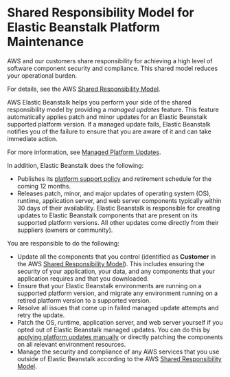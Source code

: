 # Shared Responsibility Model for Elastic Beanstalk Platform Maintenance<a name="platforms-shared-responsibility"></a>

AWS and our customers share responsibility for achieving a high level of software component security and compliance\. This shared model reduces your operational burden\.

For details, see the AWS [Shared Responsibility Model](https://aws.amazon.com/compliance/shared-responsibility-model/)\.

AWS Elastic Beanstalk helps you perform your side of the shared responsibility model by providing a *managed updates* feature\. This feature automatically applies patch and minor updates for an Elastic Beanstalk supported platform version\. If a managed update fails, Elastic Beanstalk notifies you of the failure to ensure that you are aware of it and can take immediate action\.

For more information, see [Managed Platform Updates](environment-platform-update-managed.md)\.

In addition, Elastic Beanstalk does the following:
+ Publishes its [platform support policy](platforms-support-policy.md) and retirement schedule for the coming 12 months\.
+ Releases patch, minor, and major updates of operating system \(OS\), runtime, application server, and web server components typically within 30 days of their availability\. Elastic Beanstalk is responsible for creating updates to Elastic Beanstalk components that are present on its supported platform versions\. All other updates come directly from their suppliers \(owners or community\)\.

You are responsible to do the following:
+ Update all the components that you control \(identified as **Customer** in the AWS [Shared Responsibility Model](https://aws.amazon.com/compliance/shared-responsibility-model/)\)\. This includes ensuring the security of your application, your data, and any components that your application requires and that you downloaded\.
+ Ensure that your Elastic Beanstalk environments are running on a supported platform version, and migrate any environment running on a retired platform version to a supported version\.
+ Resolve all issues that come up in failed managed update attempts and retry the update\.
+ Patch the OS, runtime, application server, and web server yourself if you opted out of Elastic Beanstalk managed updates\. You can do this by [applying platform updates manually](using-features.platform.upgrade.md) or directly patching the components on all relevant environment resources\.
+ Manage the security and compliance of any AWS services that you use outside of Elastic Beanstalk according to the AWS [Shared Responsibility Model](https://aws.amazon.com/compliance/shared-responsibility-model/)\.
